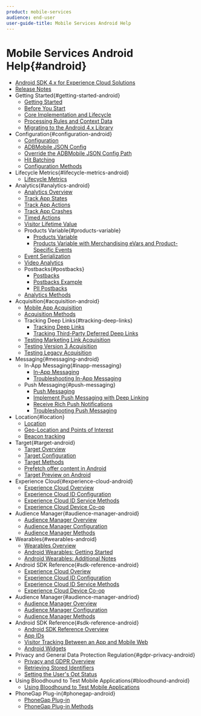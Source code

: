 ```yaml
---
product: mobile-services
audience: end-user
user-guide-title: Mobile Services Android Help
---
```


# Mobile Services Android Help{#android}

+ [Android SDK 4.x for Experience Cloud Solutions](overview.md)
+ [Release Notes](rel-notes.md)
+ Getting Started{#getting-started-android}
  + [Getting Started](getting-started/getting-started.md)
  + [Before You Start](getting-started/requirements.md)
  + [Core Implementation and Lifecycle](getting-started/dev-qs.md)
  + [Processing Rules and Context Data](getting-started/proc-rules.md)
  + [Migrating to the Android 4.x Library](getting-started/migration-v3.md)
+ Configuration{#configuration-android}
  + [Configuration](configuration/configuration.md)
  + [ADBMobile JSON Config](configuration/json-config/json-config.md)
  + [Override the ADBMobile JSON Config Path](configuration/json-config/json-config-remote.md)
  + [Hit Batching](configuration/hit-batching.md)
  + [Configuration Methods](configuration/methods.md)
+ Lifecycle Metrics{#lifecycle-metrics-android}
  + [Lifecycle Metrics](metrics.md)
+ Analytics{#analytics-android}
  + [Analytics Overview](analytics-main/analytics-main.md)
  + [Track App States](analytics-main/states.md)
  + [Track App Actions](analytics-main/actions.md)
  + [Track App Crashes](analytics-main/crashes.md)
  + [Timed Actions](analytics-main/timed-actions.md)
  + [Visitor Lifetime Value](analytics-main/lifetime-value.md)
  + Products Variable{#products-variable}
    + [Products Variable](analytics-main/products/products.md)
    + [Products Variable with Merchandising eVars and Product-Specific Events](analytics-main/products/products-variable-evars-events.md)
  + [Event Serialization](analytics-main/event-serialization.md)
  + [Video Analytics](analytics-main/video-qs.md)
  + Postbacks{#postbacks}
    + [Postbacks](analytics-main/postbacks/postbacks.md)
    + [Postbacks Example](analytics-main/postbacks/postback-example.md)
    + [PII Postbacks](analytics-main/postbacks/c-pii-postbacks.md)
  + [Analytics Methods](analytics-main/analytics-methods.md)
+ Acquisition{#acquisition-android}
  + [Mobile App Acquisition](acquisition-main/acquisition.md)
  + [Acquisition Methods](acquisition-main/acquisition-methods.md)
  + Tracking Deep Links{#tracking-deep-links}
    + [Tracking Deep Links](acquisition-main/tracking-deep-links/tracking-deep-links.md)
    + [Tracking Third-Party Deferred Deep Links](acquisition-main/tracking-deep-links/c-tracking-3rd-party-deferred-deep-links.md)
  + [Testing Marketing Link Acquisition](acquisition-main/t-testing-marketing-link-acquisition.md)
  + [Testing Version 3 Acquisition](acquisition-main/t-testing-version-3-acquisition.md)
  + [Testing Legacy Acquisition](acquisition-main/t-testing-acquisition.md)
+ Messaging{#messaging-android}
  + In-App Messaging{#inapp-messaging}
    + [In-App Messaging](messaging-main/messaging/messaging.md)
    + [Troubleshooting In-App Messaging](messaging-main/messaging/in-apps-ts.md)
  + Push Messaging{#push-messaging}
    + [Push Messaging](messaging-main/push-messaging/push-messaging.md)
    + [Implement Push Messaging with Deep Linking](messaging-main/push-messaging/t-mob-impl-push-deeplinking-android-4x.md)
    + [Receive Rich Push Notifications](messaging-main/push-messaging/c-set-up-rich-push-notif-android.md)
    + [Troubleshooting Push Messaging](messaging-main/push-messaging/c-troubleshooting-push-messaging.md)
+ Location{#location}
  + [Location](location/location.md)
  + [Geo-Location and Points of Interest](location/geo-poi.md)
  + [Beacon tracking](location/beacon.md)
+ Target{#target-android}
  + [Target Overview](target-main/target-main.md)
  + [Target Configuration](target-main/target.md)
  + [Target Methods](target-main/c-target-methods.md)
  + [Prefetch offer content in Android](target-main/c-mob-target-prefetch-android.md)
  + [Target Preview on Android](target-main/c-mob-target-preview-android.md)
+ Experience Cloud{#experience-cloud-android}
  + [Experience Cloud Overview](c-marketing-cloud/c-marketing-cloud.md)
  + [Experience Cloud ID Configuration](c-marketing-cloud/mcvid.md)
  + [Experience Cloud ID Service Methods](c-marketing-cloud/mc-methods.md)
  + [Experience Cloud Device Co-op](c-marketing-cloud/t-mob-mc-device-coop-android-.md)
+ Audience Manager{#audience-manager-android}
  + [Audience Manager Overview](audience-manager/audience-manager.md)
  + [Audience Manager Configuration](audience-manager/audiencemgmt.md)
  + [Audience Manager Methods](audience-manager/c-audience-manager-methods.md)
+ Wearables{#wearables-android} 
  + [Wearables Overview](wearables/wearables.md)
  + [Android Wearables: Getting Started](wearables/android-wearable.md)
  + [Android Wearables: Additional Notes](wearables/c-android-wearables--additional-notes.md)
+ Android SDK Reference{#sdk-reference-android} 
  + [Experience Cloud Overiew](c-marketing-cloud/c-marketing-cloud.md)
  + [Experience Cloud ID Configuration](c-marketing-cloud/mcvid.md)
  + [Experience Cloud ID Service Methods](c-marketing-cloud/mc-methods.md)
  + [Experience Cloud Device Co-op](c-marketing-cloud/t-mob-mc-device-coop-android-.md)
+ Audience Manager{#audience-manager-andriod}
  + [Audience Manager Overview](audience-manager/audience-manager.md)
  + [Audience Manager Configuration](audience-manager/audiencemgmt.md)
  + [Audience Manager Methods](audience-manager/c-audience-manager-methods.md)
+ Android SDK Reference{#sdk-reference-android}
  + [Android SDK Reference Overview](reference/reference.md)
  + [App IDs](reference/app-ids.md)
  + [Visitor Tracking Between an App and Mobile Web](reference/hybrid-app.md)
  + [Android Widgets](reference/widgets.md)
+ Privacy and General Data Protection Regulation{#gdpr-privacy-android}
  + [Privacy and GDPR Overview](c-mob-privacy-gdpr-android/c-mob-privacy-gdpr-android.md)
  + [Retrieving Stored Identifiers](c-mob-privacy-gdpr-android/c-mob-gdpr-ret-stored-ids-android.md)
  + [Setting the User's Opt Status](c-mob-privacy-gdpr-android/privacy.md)
+ Using Bloodhound to Test Mobile Applications{#bloodhound-android}
  + [Using Bloodhound to Test Mobile Applications](bloodhound.md)
+ PhoneGap Plug-in{#phonegap-android}
  + [PhoneGap Plug-in](phonegap/phonegap.md)
  + [PhoneGap Plug-in Methods](phonegap/phonegap-methods.md)
